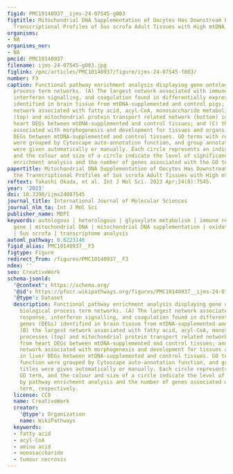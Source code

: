 ```yaml
---
figid: PMC10140937__ijms-24-07545-g003
figtitle: Mitochondrial DNA Supplementation of Oocytes Has Downstream Effects on the
  Transcriptional Profiles of Sus scrofa Adult Tissues with High mtDNA Copy Number
organisms:
- NA
organisms_ner:
- NA
pmcid: PMC10140937
filename: ijms-24-07545-g003.jpg
figlink: /pmc/articles/PMC10140937/figure/ijms-24-07545-f003/
number: F3
caption: Functional pathway enrichment analysis displaying gene ontology (GO) biological
  process term networks. (A) The largest network associated with immune response,
  interferon signalling, and coagulation found in differentially expressed genes (DEGs)
  identified in brain tissue from mtDNA-supplemented and control pigs; (B) the largest
  network associated with fatty acid, acyl-CoA, monosaccharide metabolic processes
  (top) and mitochondrial protein transport related network (bottom) identified from
  heart DEGs between mtDNA-supplemented and control tissues; and (C) the largest network
  associated with morphogenesis and development for tissues and organs found in liver
  DEGs between mtDNA-supplemented and control tissues. GO terms with related function
  were grouped by Cytoscape auto-annotation function, and group annotation titles
  were given automatically or manually. Each circle represents an individual GO term,
  and the colour and size of a circle indicate the level of significance by pathway
  enrichment analysis and the number of genes associated with the GO term, respectively.
papertitle: Mitochondrial DNA Supplementation of Oocytes Has Downstream Effects on
  the Transcriptional Profiles of Sus scrofa Adult Tissues with High mtDNA Copy Number.
reftext: Takashi Okada, et al. Int J Mol Sci. 2023 Apr;24(8):7545.
year: '2023'
doi: 10.3390/ijms24087545
journal_title: International Journal of Molecular Sciences
journal_nlm_ta: Int J Mol Sci
publisher_name: MDPI
keywords: autologous | heterologous | glyoxylate metabolism | immune response | imprinted
  gene | mitochondrial DNA | mitochondrial DNA supplementation | oxidative phosphorylation
  | Sus scrofa | transcriptome analysis
automl_pathway: 0.6223146
figid_alias: PMC10140937__F3
figtype: Figure
redirect_from: /figures/PMC10140937__F3
ndex: ''
seo: CreativeWork
schema-jsonld:
  '@context': https://schema.org/
  '@id': https://pfocr.wikipathways.org/figures/PMC10140937__ijms-24-07545-g003.html
  '@type': Dataset
  description: Functional pathway enrichment analysis displaying gene ontology (GO)
    biological process term networks. (A) The largest network associated with immune
    response, interferon signalling, and coagulation found in differentially expressed
    genes (DEGs) identified in brain tissue from mtDNA-supplemented and control pigs;
    (B) the largest network associated with fatty acid, acyl-CoA, monosaccharide metabolic
    processes (top) and mitochondrial protein transport related network (bottom) identified
    from heart DEGs between mtDNA-supplemented and control tissues; and (C) the largest
    network associated with morphogenesis and development for tissues and organs found
    in liver DEGs between mtDNA-supplemented and control tissues. GO terms with related
    function were grouped by Cytoscape auto-annotation function, and group annotation
    titles were given automatically or manually. Each circle represents an individual
    GO term, and the colour and size of a circle indicate the level of significance
    by pathway enrichment analysis and the number of genes associated with the GO
    term, respectively.
  license: CC0
  name: CreativeWork
  creator:
    '@type': Organization
    name: WikiPathways
  keywords:
  - fatty acid
  - acyl-CoA
  - amino acid
  - monosaccharide
  - tumour necrosis
---
```

